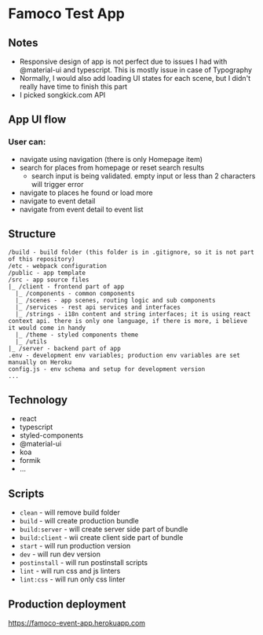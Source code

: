 # Famoco Test App

## Notes

- Responsive design of app is not perfect due to issues I had with @material-ui and typescript. This is mostly issue in case of Typography
- Normally, I would also add loading UI states for each scene, but I didn't really have time to finish this part
- I picked songkick.com API

## App UI flow

### User can:
- navigate using navigation (there is only Homepage item)
- search for places from homepage or reset search results
  - search input is being validated. empty input or less than 2 characters will trigger error
- navigate to places he found or load more
- navigate to event detail
- navigate from event detail to event list

## Structure

```
/build - build folder (this folder is in .gitignore, so it is not part of this repository)
/etc - webpack configuration
/public - app template
/src - app source files
|_ /client - frontend part of app
  |_ /components - common components
  |_ /scenes - app scenes, routing logic and sub components
  |_ /services - rest api services and interfaces
  |_ /strings - i18n content and string interfaces; it is using react context api. there is only one language, if there is more, i believe it would come in handy
  |_ /theme - styled components theme
  |_ /utils
|_ /server - backend part of app
.env - development env variables; production env variables are set manually on Heroku
config.js - env schema and setup for development version
...
```

## Technology

- react
- typescript
- styled-components
- @material-ui
- koa
- formik
- ...

## Scripts

- `clean` - will remove build folder
- `build` - will create production bundle
- `build:server` - will create server side part of bundle
- `build:client` - wii create client side part of bundle
- `start` - will run production version
- `dev` - will run dev version
- `postinstall` - will run postinstall scripts
- `lint` - will run css and js linters
- `lint:css` - will run only css linter

## Production deployment

https://famoco-event-app.herokuapp.com
